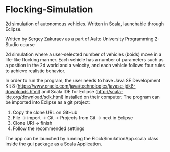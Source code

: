 # Flocking-Simulation
2d simulation of autonomous vehicles. Written in Scala, launchable through Eclipse.

Written by Sergey Zakuraev as a part of Aalto University Programming 2: Studio course 

2d simulation where a user-selected number of vehicles (boids) move in a life-like flocking manner. 
Each vehicle has a number of parameters such as a position in the 2d world and a velocity, 
and each vehicle follows four rules to achieve realistic behavior. 

In order to run the program, the user needs to have Java SE Development Kit 8 (https://www.oracle.com/java/technologies/javase-jdk8-downloads.html) and Scala IDE for Eclipse (http://scala-ide.org/download/sdk.html) installed on their computer. The program can be imported into Eclipse as a git project:

1. Copy the clone URL on GitHub
2. File -> import -> Git -> Projects from Git -> next in Eclipse
3. Clone URI -> finish
4. Follow the recommended settings

The app can be launched by running the FlockSimulationApp.scala class inside the gui package as a Scala Application.
